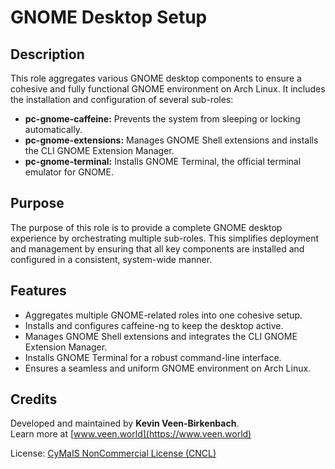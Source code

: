 # GNOME Desktop Setup

## Description

This role aggregates various GNOME desktop components to ensure a cohesive and fully functional GNOME environment on Arch Linux. It includes the installation and configuration of several sub-roles:
- **pc-gnome-caffeine:** Prevents the system from sleeping or locking automatically.
- **pc-gnome-extensions:** Manages GNOME Shell extensions and installs the CLI GNOME Extension Manager.
- **pc-gnome-terminal:** Installs GNOME Terminal, the official terminal emulator for GNOME.

## Purpose

The purpose of this role is to provide a complete GNOME desktop experience by orchestrating multiple sub-roles. This simplifies deployment and management by ensuring that all key components are installed and configured in a consistent, system-wide manner.

## Features

- Aggregates multiple GNOME-related roles into one cohesive setup.
- Installs and configures caffeine-ng to keep the desktop active.
- Manages GNOME Shell extensions and integrates the CLI GNOME Extension Manager.
- Installs GNOME Terminal for a robust command-line interface.
- Ensures a seamless and uniform GNOME environment on Arch Linux.

## Credits

Developed and maintained by **Kevin Veen-Birkenbach**.  
Learn more at [www.veen.world](https://www.veen.world)

License: [CyMaIS NonCommercial License (CNCL)](https://s.veen.world/cncl)